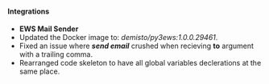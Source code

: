 
#### Integrations
- **EWS Mail Sender**
- Updated the Docker image to: *demisto/py3ews:1.0.0.29461*.
- Fixed an issue where ***send email*** crushed when recieving **to** argument with a trailing comma.
- Rearranged code skeleton to have all global variables declerations at the same place.